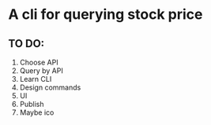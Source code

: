 # A cli for querying stock price

## TO DO: 
1. Choose API
2. Query by API
3. Learn CLI
4. Design commands
5. UI
6. Publish
7. Maybe ico